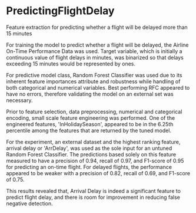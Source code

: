 # PredictingFlightDelay
Feature extraction for predicting whether a flight will be delayed more than 15 minutes

For training the model to predict whether a flight will be delayed, the Airline On-Time Performance Data was used. Target variable, which is initially a continuous value of flight delays in minutes, was binarized so that delays exceeding 15 minutes would be represented by ones.  

For predictive model class, Random Forest Classifier was used due to its inherent feature importances attribute and robustness while handling of both categorical and numerical variables. Best performing RFC appeared to have no errors, therefore validating the model on an external set was necessary.  

Prior to feature selection, data preprocessing, numerical and categorical encoding, small scale feature engineering was performed. One of the engineered features, 'InHolidaySeason', appeared to be in the 6.25th percentile among the features that are returned by the tuned model.  

For the experiment, an external dataset and the highest ranking feature, arrival delay or 'ArrDelay', was used as the sole input for an untuned Random Forest Classifier. The predictions based solely on this feature measured to have a precision of 0.94, recall of 0.97, and F1-score of 0.95 for predicting an on-time flight. For delayed flights, the performance appeared to be weaker with a precision of 0.82, recall of 0.69, and F1-score of 0.75.  

This results revealed that, Arrival Delay is indeed a significant feature to predict flight delay, and there is room for improvement in reducing false negative detection.
